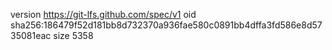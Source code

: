 version https://git-lfs.github.com/spec/v1
oid sha256:186479f52d181bb8d732370a936fae580c0891bb4dffa3fd586e8d5735081eac
size 5358
